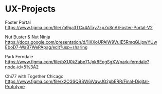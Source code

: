 # UX-Projects

Foster Portal <br>
<https://www.figma.com/file/7a9ga3TCx4ATxy7zpZoSnA/Foster-Portal-V2>

Nut Buster & Nut Ninja <br>
<https://docs.google.com/presentation/d/1lXXoUPAlW9VuIE5RmqGLjpwYUwEboD7-WaB7WePApag/edit?usp=sharing>

Park Ferndale <br>
<https://www.figma.com/file/bXU0kZabe71Jpk8EogSgXV/park-ferndale?node-id=5%3A2>

Chi77 with Together Chicago <br>
<https://www.figma.com/file/x2CGSQBSW6iVqwJG2pbERR/Final-Digital-Prototype> <br>



